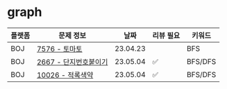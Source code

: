 # graph
| 플랫폼 | 문제 정보 | 날짜       | 리뷰 필요 | 키워드 |
|------|-----|----------|-------|-----|
| BOJ | [7576 - 토마토](https://www.acmicpc.net/problem/7576) | 23.04.23 |       | BFS |
| BOJ | [2667 - 단지번호붙이기](https://www.acmicpc.net/problem/2667) | 23.05.04 | ✅     | BFS/DFS |
| BOJ | [10026 - 적록색약](https://www.acmicpc.net/problem/10026) | 23.05.04 | ✅      | BFS/DFS |
